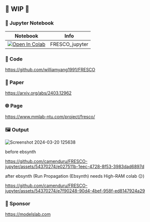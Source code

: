 
## 🚦 WIP 🚦

### 🍊 Jupyter Notebook

| Notebook | Info
| --- | --- |
[![Open In Colab](https://colab.research.google.com/assets/colab-badge.svg)](https://colab.research.google.com/github/camenduru/FRESCO-jupyter/blob/main/FRESCO_jupyter.ipynb) | FRESCO_jupyter

### 🧬 Code
https://github.com/williamyang1991/FRESCO

### 📄 Paper
https://arxiv.org/abs/2403.12962

### 🌐 Page
https://www.mmlab-ntu.com/project/fresco/

### 🖼 Output
![Screenshot 2024-03-20 125638](https://github.com/camenduru/FRESCO-jupyter/assets/54370274/232467a8-cde3-442f-947a-970eda1bf09a)

before ebsynth

https://github.com/camenduru/FRESCO-jupyter/assets/54370274/e027511b-1eec-4728-8f53-3983dad6897d

after ebsynth (Run Propagation (Ebsynth) needs High-RAM colab 😐)

https://github.com/camenduru/FRESCO-jupyter/assets/54370274/e7f90248-90d4-4bef-958f-ed8147924a29

### 🏢 Sponsor
https://modelslab.com
